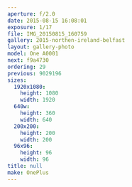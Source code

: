 ```yaml
---
aperture: f/2.0
date: 2015-08-15 16:08:01
exposure: 1/17
file: IMG_20150815_160759
gallery: 2015-northen-ireland-belfast
layout: gallery-photo
model: One A0001
next: f9a4730
ordering: 29
previous: 9029196
sizes:
  1920x1080:
    height: 1080
    width: 1920
  640w:
    height: 360
    width: 640
  200x200:
    height: 200
    width: 200
  96x96:
    height: 96
    width: 96
title: null
make: OnePlus
---
```

